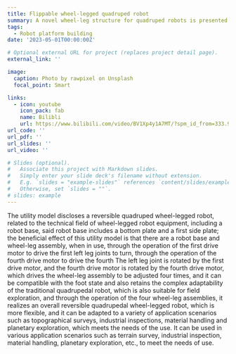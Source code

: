 ```yaml
---
title: Flippable wheel-legged quadruped robot
summary: A novel wheel-leg structure for quadruped robots is presented.
tags:
  - Robot platform building
date: '2023-05-01T00:00:00Z'

# Optional external URL for project (replaces project detail page).
external_link: ''

image:
  caption: Photo by rawpixel on Unsplash
  focal_point: Smart

links:
  - icon: youtube
    icon_pack: fab
    name: Bilibli
    url: https://www.bilibili.com/video/BV1Xp4y1A7MT/?spm_id_from=333.999.0.0
url_code: ''
url_pdf: ''
url_slides: ''
url_video: ''

# Slides (optional).
#   Associate this project with Markdown slides.
#   Simply enter your slide deck's filename without extension.
#   E.g. `slides = "example-slides"` references `content/slides/example-slides.md`.
#   Otherwise, set `slides = ""`.
# slides: example
---
```


The utility model discloses a reversible quadruped wheel-legged robot, related to the technical field of wheel-legged robot equipment, including a robot base, said robot base includes a bottom plate and a first side plate; the beneficial effect of this utility model is that there are a robot base and wheel-leg assembly, when in use, through the operation of the first drive motor to drive the first left leg joints to turn, through the operation of the fourth drive motor to drive the fourth The left leg joint is rotated by the first drive motor, and the fourth drive motor is rotated by the fourth drive motor, which drives the wheel-leg assembly to be adjusted four times, and it can be compatible with the foot state and also retains the complex adaptability of the traditional quadrupedal robot, which is also suitable for field exploration, and through the operation of the four wheel-leg assemblies, it realizes an overall reversible quadrupedal wheel-legged robot, which is more flexible, and it can be adapted to a variety of application scenarios such as topographical surveys, industrial inspections, material handling and planetary exploration, which meets the needs of the use. It can be used in various application scenarios such as terrain survey, industrial inspection, material handling, planetary exploration, etc., to meet the needs of use.
